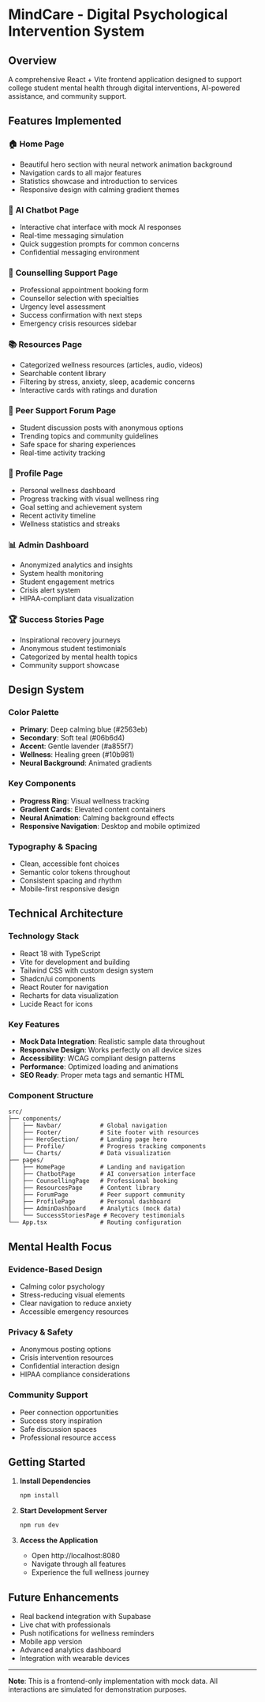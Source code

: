 # MindCare - Digital Psychological Intervention System

## Overview
A comprehensive React + Vite frontend application designed to support college student mental health through digital interventions, AI-powered assistance, and community support.

## Features Implemented

### 🏠 **Home Page**
- Beautiful hero section with neural network animation background
- Navigation cards to all major features
- Statistics showcase and introduction to services
- Responsive design with calming gradient themes

### 🤖 **AI Chatbot Page**
- Interactive chat interface with mock AI responses
- Real-time messaging simulation
- Quick suggestion prompts for common concerns
- Confidential messaging environment

### 📅 **Counselling Support Page**
- Professional appointment booking form
- Counsellor selection with specialties
- Urgency level assessment
- Success confirmation with next steps
- Emergency crisis resources sidebar

### 📚 **Resources Page**
- Categorized wellness resources (articles, audio, videos)
- Searchable content library
- Filtering by stress, anxiety, sleep, academic concerns
- Interactive cards with ratings and duration

### 👥 **Peer Support Forum Page**
- Student discussion posts with anonymous options
- Trending topics and community guidelines
- Safe space for sharing experiences
- Real-time activity tracking

### 👤 **Profile Page**
- Personal wellness dashboard
- Progress tracking with visual wellness ring
- Goal setting and achievement system
- Recent activity timeline
- Wellness statistics and streaks

### 📊 **Admin Dashboard**
- Anonymized analytics and insights
- System health monitoring
- Student engagement metrics
- Crisis alert system
- HIPAA-compliant data visualization

### 🏆 **Success Stories Page**
- Inspirational recovery journeys
- Anonymous student testimonials
- Categorized by mental health topics
- Community support showcase

## Design System

### **Color Palette**
- **Primary**: Deep calming blue (#2563eb)
- **Secondary**: Soft teal (#06b6d4) 
- **Accent**: Gentle lavender (#a855f7)
- **Wellness**: Healing green (#10b981)
- **Neural Background**: Animated gradients

### **Key Components**
- **Progress Ring**: Visual wellness tracking
- **Gradient Cards**: Elevated content containers
- **Neural Animation**: Calming background effects
- **Responsive Navigation**: Desktop and mobile optimized

### **Typography & Spacing**
- Clean, accessible font choices
- Semantic color tokens throughout
- Consistent spacing and rhythm
- Mobile-first responsive design

## Technical Architecture

### **Technology Stack**
- React 18 with TypeScript
- Vite for development and building
- Tailwind CSS with custom design system
- Shadcn/ui components
- React Router for navigation
- Recharts for data visualization
- Lucide React for icons

### **Key Features**
- **Mock Data Integration**: Realistic sample data throughout
- **Responsive Design**: Works perfectly on all device sizes
- **Accessibility**: WCAG compliant design patterns
- **Performance**: Optimized loading and animations
- **SEO Ready**: Proper meta tags and semantic HTML

### **Component Structure**
```
src/
├── components/
│   ├── Navbar/           # Global navigation
│   ├── Footer/           # Site footer with resources
│   ├── HeroSection/      # Landing page hero
│   ├── Profile/          # Progress tracking components
│   └── Charts/           # Data visualization
├── pages/
│   ├── HomePage          # Landing and navigation
│   ├── ChatbotPage       # AI conversation interface
│   ├── CounsellingPage   # Professional booking
│   ├── ResourcesPage     # Content library
│   ├── ForumPage         # Peer support community
│   ├── ProfilePage       # Personal dashboard
│   ├── AdminDashboard    # Analytics (mock data)
│   └── SuccessStoriesPage # Recovery testimonials
└── App.tsx               # Routing configuration
```

## Mental Health Focus

### **Evidence-Based Design**
- Calming color psychology
- Stress-reducing visual elements
- Clear navigation to reduce anxiety
- Accessible emergency resources

### **Privacy & Safety**
- Anonymous posting options
- Crisis intervention resources
- Confidential interaction design
- HIPAA compliance considerations

### **Community Support**
- Peer connection opportunities
- Success story inspiration
- Safe discussion spaces
- Professional resource access

## Getting Started

1. **Install Dependencies**
   ```bash
   npm install
   ```

2. **Start Development Server**
   ```bash
   npm run dev
   ```

3. **Access the Application**
   - Open http://localhost:8080
   - Navigate through all features
   - Experience the full wellness journey

## Future Enhancements
- Real backend integration with Supabase
- Live chat with professionals
- Push notifications for wellness reminders
- Mobile app version
- Advanced analytics dashboard
- Integration with wearable devices

---

**Note**: This is a frontend-only implementation with mock data. All interactions are simulated for demonstration purposes.